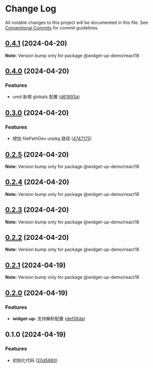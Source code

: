 # Change Log

All notable changes to this project will be documented in this file.
See [Conventional Commits](https://conventionalcommits.org) for commit guidelines.

## [0.4.1](https://github.com/tolerance-go/widget-up/compare/@widget-up-demo/react18@0.4.0...@widget-up-demo/react18@0.4.1) (2024-04-20)

**Note:** Version bump only for package @widget-up-demo/react18





## [0.4.0](https://github.com/tolerance-go/widget-up/compare/@widget-up-demo/react18@0.3.0...@widget-up-demo/react18@0.4.0) (2024-04-20)


### Features

* umd 新增 globals 配置 ([d61693a](https://github.com/tolerance-go/widget-up/commit/d61693a63777131d016df1d134d9c1f076eb62d2))



## [0.3.0](https://github.com/tolerance-go/widget-up/compare/@widget-up-demo/react18@0.2.5...@widget-up-demo/react18@0.3.0) (2024-04-20)


### Features

* 增加 filePathDev unpkg 路径 ([4747175](https://github.com/tolerance-go/widget-up/commit/4747175eb33584b680140bfa2d2be6d59b71e6be))



## [0.2.5](https://github.com/tolerance-go/widget-up/compare/@widget-up-demo/react18@0.2.4...@widget-up-demo/react18@0.2.5) (2024-04-20)

**Note:** Version bump only for package @widget-up-demo/react18





## [0.2.4](https://github.com/tolerance-go/widget-up/compare/@widget-up-demo/react18@0.2.3...@widget-up-demo/react18@0.2.4) (2024-04-20)

**Note:** Version bump only for package @widget-up-demo/react18






## [0.2.3](https://github.com/tolerance-go/widget-up/compare/@widget-up-demo/react18@0.2.2...@widget-up-demo/react18@0.2.3) (2024-04-20)

**Note:** Version bump only for package @widget-up-demo/react18





## [0.2.2](https://github.com/tolerance-go/widget-up/compare/@widget-up-demo/react18@0.2.1...@widget-up-demo/react18@0.2.2) (2024-04-20)

**Note:** Version bump only for package @widget-up-demo/react18





## [0.2.1](https://github.com/tolerance-go/widget-up/compare/@widget-up-demo/react18@0.2.0...@widget-up-demo/react18@0.2.1) (2024-04-19)

**Note:** Version bump only for package @widget-up-demo/react18





## [0.2.0](https://github.com/tolerance-go/widget-up/compare/@widget-up-demo/react18@0.1.0...@widget-up-demo/react18@0.2.0) (2024-04-19)


### Features

* **widget-up:** 支持解析配置 ([def36da](https://github.com/tolerance-go/widget-up/commit/def36da30542f368c20ee3bdba9dd96c004fe834))



## 0.1.0 (2024-04-19)


### Features

* 初始化代码 ([20d5880](https://github.com/tolerance-go/widget-up/commit/20d5880495fba055c70e9c6a52402d8e446c71f6))
